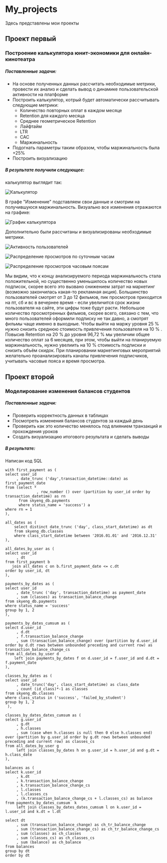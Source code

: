 # My_projects
Здесь представлены мои проекты

## Проект первый 

### Построение калькулятора юнит-экономики для онлайн-кинотеатра  

##### Поставленные задачи: 
<ul>
  <li> На основе полученных данных рассчитать необходимые метрики, провести их анализ и сделать вывод о динамике пользовательской активности на платформе </li>
  <li> Построить калькулятор, котрый будет автоматически рассчитывать следующие метрики: 
    <ul>  
      <li> Количество повторных оплат в каждом месяце </li>
      <li> Retention для каждого месяца </li> 
      <li> Среднее геометрическое Retention </li>
      <li> Лайфтайм </li>
      <li> LTR </li>
      <li> CAC </li>
      <li> Маржинальность </li> 
    </ul>
  <li> Подогнать параметры таким образом, чтобы маржинальность была +25% </li>
  <li> Построить визуализацию </li>
</ul>

##### В результате получили следующее:

калькулятор выглядит так: 

![Калькулятор](https://github.com/YunonaYagofarova/YunonaYagofarova/blob/main/%D0%BA%D0%B0%D0%BB%D1%8C%D0%BA%D1%83%D0%BB%D1%8F%D1%82%D0%BE%D1%80.png)

В графе "Изменение" подставляем свои данные и смотрим на получившуюся маржинальность. Визуально все изменения отражаются на графике: 

![График калькулятора](https://github.com/YunonaYagofarova/YunonaYagofarova/blob/main/%D0%AE%D0%BD%D0%B8%D1%82%20%D0%AD%D0%BA%D0%BE%D0%BD%D0%BE%D0%BC%D0%B8%D0%BA%D0%B0.png)

Дополнительно были рассчитаны и визуализированы необходимые метрики. 

![Активность пользователей](https://github.com/YunonaYagofarova/YunonaYagofarova/blob/main/%D0%B0%D0%BA%D1%82%D0%B8%D0%B2%D0%BD%D0%BE%D1%81%D1%82%D1%8C.png)

![Распределение просмотров по суточным часам](https://github.com/YunonaYagofarova/YunonaYagofarova/blob/main/%D1%80%D0%B0%D1%81%D0%BF%D1%80%D0%B5%D0%B4%D0%B5%D0%BB%D0%B5%D0%BD%D0%B8%D0%B5%20%D0%BF%D0%BE%20%D0%BF%D0%BE%D1%8F%D1%81%D0%B0%D0%BC.png)

![Распределение просмотров часовым поясам](https://github.com/YunonaYagofarova/YunonaYagofarova/blob/main/%D1%87%D0%B0%D1%81%D0%BE%D0%B2%D1%8B%D0%B5.png)


Мы видим, что к концу анализируемого периода маржинальность стала положительной, но существенно уменьшилось количество новых подписок, скорее всего это вызвано снижением затрат на маркетинг (возможно закончилась какая-то рекламная акция).  Большинство пользователей смотрят  от 3 до 12 фильмов, пик просмотров приходится на пт, сб и вс в вечернее время - если увеличится срок жизни пользователя на сайте, эти цифры тоже будут расти. Небольшое количество просмотренных фильмов, скорее всего, связано с тем, что много пользователей оформили подписку не так давно, а смотрят фильмы чаще именно в выходные. Чтобы выйти на маржу уровня 25 % нужно снизить среднюю стоимость привлечения пользователя на 10 % . Повысив Retention на 20 % до уровня 96,72 % мы увеличим общее количество оплат за 6 месяцев, при этом, чтобы выйти на планируемую маржинальность, нужно увелиить на 10 % стоимость подписки и снизить объём скидок. При планировании маркетинговых мероприятий желательно проанализировать каналы привлечения подписчиков, учитывать часовые пояса и время просмотра.

## Проект второй 

### Моделирование изменения балансов студентов

##### Поставленные задачи: 

<ul>
  <li> Проверить корректность данных в таблицах </li>
  <li> Посмотреть изменения балансов студентов за каждый день </li>
  <li> Проверить как это количество менялось под влиянием транзакций и прохождения уроков </li>
  <li> Создать визуализацию итогового результата и сделать выводы  </li>
</ul>  

##### В результате:

Написан код SQL 

```
with first_payment as (
select user_id
     , date_trunc ('day',transaction_datetime::date) as first_payment_date
from (select *
              , row_number () over (partition by user_id order by transaction_datetime) as rn
      from skyeng_db.payments
      where status_name = 'success') a
where rn = 1
),

all_dates as (
    select distinct date_trunc ('day', class_start_datetime) as dt
    from skyeng_db.classes
    where class_start_datetime between '2016.01.01' and '2016.12.31'
),

all_dates_by_user as (
select user_id
     , dt
from first_payment b
   join all_dates c on b.first_payment_date <= c.dt
order by user_id, dt
),

payments_by_dates as (
select user_id
     , date_trunc ('day', transaction_datetime) as payment_date
     , sum (classes) as transaction_balance_change
from skyeng_db.payments
where status_name = 'success'
group by 1, 2 
),

payments_by_dates_cumsum as (
select d.user_id
     , d.dt
     , f.transaction_balance_change
     , sum (transaction_balance_change) over (partition by d.user_id order by d.dt rows between unbounded preceding and current row) as transaction_balance_change_cs
from all_dates_by_user d 
    left join payments_by_dates f on d.user_id = f.user_id and d.dt = f.payment_date
),

classes_by_dates as (
select user_id
     , date_trunc('day', class_start_datetime) as class_date
     , count (id_class)*-1 as classes
from skyeng_db.classes
where class_status in ('success', 'failed_by_student') 
group by 1, 2
 ),

classes_by_dates_dates_cumsum as (
select g.user_id
     , g.dt
     , h.classes
     , sum (case when h.classes is null then 0 else h.classes end) over (partition by g.user_id order by g.dt rows between unbounded preceding and current row) as classes_cs
from all_dates_by_user g 
     left join classes_by_dates h on g.user_id = h.user_id and g.dt = h.class_date
),

balances as (
select k.user_id
     , k.dt
     , k.transaction_balance_change
     , k.transaction_balance_change_cs
     , l.classes
     , l.classes_cs
     , (k.transaction_balance_change_cs + l.classes_cs) as balance
from payments_by_dates_cumsum  k 
     left join classes_by_dates_dates_cumsum l on k.user_id = l.user_id and k.dt = l.dt

select dt
     , sum (transaction_balance_change) as ch_tr_balance_change
     , sum (transaction_balance_change_cs) as ch_tr_balance_change_cs
     , sum (classes) as ch_classes
     , sum (classes_cs) as ch_classes_cs
     , sum (balance) as ch_balance
from balances
group by dt
order by dt
```

